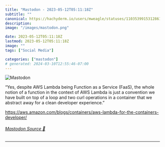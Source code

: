```yaml
---
title: "Mastodon - 2023-05-12T05:11:18Z"
subtitle: ""
canonical: https://hachyderm.io/users/mweagle/statuses/110353991531286136
description:
image: "/images/mastodon.png"

date: 2023-05-12T05:11:18Z
lastmod: 2023-05-12T05:11:18Z
image: ""
tags: ["Social Media"]

categories: ["mastodon"]
# generated: 2024-03-10T12:55:46-07:00
---
```

![Mastodon](/images/mastodon.png)

<p>“Yes, despite AWS Lambda being Function as a Service (FaaS), the whole notion of a function in the context of AWS Lambda is just a convention we have built on top of a loop and two curl operations in a container that we abstract away for a clean developer experience.”</p><p><a href="https://aws.amazon.com/blogs/containers/aws-lambda-for-the-containers-developer/" target="_blank" rel="nofollow noopener noreferrer" translate="no"><span class="invisible">https://</span><span class="ellipsis">aws.amazon.com/blogs/container</span><span class="invisible">s/aws-lambda-for-the-containers-developer/</span></a></p>


###### [Mastodon Source 🐘](https://hachyderm.io/@mweagle/110353991531286136)

___
